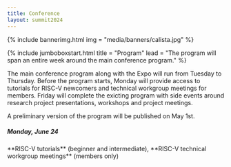 ```yaml
---
title: Conference
layout: summit2024
---
```


{% include bannerimg.html 
    img = "media/banners/calista.jpg"
%}

{% include jumboboxstart.html 
    title = "Program"
    lead = "The program will span an entire week around the main conference program."
%}

The main conference program along with the Expo will run from Tuesday to
Thursday. Before the program starts, Monday will provide access to tutorials for
RISC-V newcomers and technical workgroup meetings for members. Friday will
complete the exicting program with side events around research project
presentations, workshops and project meetings.

A preliminary version of the program will be published on May 1st.

<div class="row">
<div class="col-sm-3">
<div class="card" style="height: 100%">
  <div class="card-body">
    <h5 class="card-title">Monday, June 24</h5>
    <p class="card-text" markdown="1">
    **RISC-V tutorials** (beginner and intermediate), **RISC-V technical workgroup meetings** (members only)
    </p>
  </div>
</div>
</div>
<div class="col-sm-6">
<div class="card" style="height: 100%">
  <div class="card-body">
    <h5 class="card-title">Tuesday, June 25 to Thursday, June 27</h5>
    <p class="card-text" markdown="1">
    **Conference plenary program**, **Expo**, **Social Events**
    </p>
  </div>
</div>
</div>
<div class="col-sm-3">
<div class="card" style="height: 100%">
  <div class="card-body">
    <h5 class="card-title">Friday, June 28</h5>
    <p class="card-text" markdown="1">**Side Events**</p>
  </div>
</div>
</div>
</div>

{% include jumboboxend.html %}